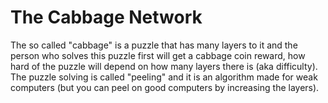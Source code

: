 # The Cabbage Network

The so called "cabbage" is a puzzle that has many layers to it and the person who solves this puzzle first will get a cabbage coin reward, how hard of the puzzle will depend on how many layers there is (aka difficulty). The puzzle solving is called "peeling" and it is an algorithm made for weak computers (but you can peel on good computers by increasing the layers).
